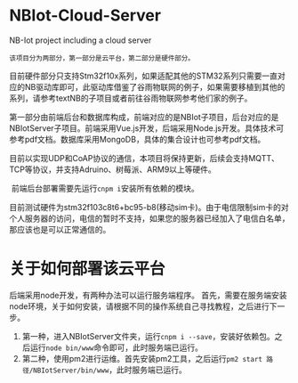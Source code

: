 # NBIot-Cloud-Server
NB-Iot project including a cloud server


    该项目分为两部分，第一部分是云平台，第二部分是硬件部分。
  目前硬件部分只支持Stm32f10x系列，如果适配其他的STM32系列只需要一直对应的NB驱动库即可，此驱动库借鉴了谷雨物联网的例子，如果需要移植到其他的系列，请参考textNB的子项目或者前往谷雨物联网参考他们家的例子。

  第一部分由前端后台和数据库构成，前端对应的是NBIot子项目，后台对应的是NBIotServer子项目。前端采用Vue.js开发，后端采用Node.js开发。具体技术可参考pdf文档。数据库采用MongoDB，具体的集合设计也可参考pdf文档。

  目前以实现UDP和CoAP协议的通信，本项目将保持更新，后续会支持MQTT、TCP等协议，并支持Adruino、树莓派、ARM9以上等硬件。

  前端后台部署需要先运行```cnpm i```安装所有依赖的模块。


目前测试硬件为stm32f103c8t6+bc95-b8(移动sim卡)。由于电信限制sim卡的对个人服务器的访问，电信的暂时不支持，如果您的服务器已经加入了电信白名单，那应该也是可以正常通信的。





# 关于如何部署该云平台

后端采用node开发，有两种办法可以运行服务端程序。
首先，需要在服务端安装node环境，关于如何安装，请根据不同的操作系统自己寻找教程，之后进行下一步。
1. 第一种，进入NBIotServer文件夹，运行`cnpm i --save`，安装好依赖包。之后运行`node bin/www`命令即可，此时服务端已运行。
2. 第二种，使用pm2进行运维。首先安装pm2工具，之后运行`pm2 start 路径/NBIotServer/bin/www`，此时服务端已运行。
